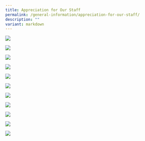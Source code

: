 ```yaml
---
title: Appreciation for Our Staff
permalink: /general-information/appreciation-for-our-staff/
description: ""
variant: markdown
---
```

![](/images/Staff_Appreciation_Ms_Chanel_Neo_221123.png)

![](/images/staffappreciation_071123.png)

![](/images/aug%20staff%20appreciation.jpg)

![](/images/jul2023_staffappreciation_v2.PNG)

![](/images/appreciation2023-01.png)

![](/images/may2023_staffappreciation.PNG)

![](/images/Appreciation1.png)

![](/images/appreciation2.png)

![](/images/appreciation3.png)

![](/images/appreciation4.png)

![](/images/appreciation5.png)